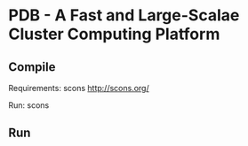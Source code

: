 # PDB - A Fast and Large-Scalae Cluster Computing Platform 



## Compile 

Requirements:  scons http://scons.org/

Run: scons 


## Run




